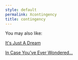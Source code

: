 ```yaml
---
style: default
permalink: Xcontingency
title: contingency
---
```

You may also like:

[It's Just A Dream](http://scp-wiki.net/it-s-just-a-dream)

[In Case You've Ever Wondered...](http://scp-wiki.net/theysayshelooksjustlikeo5-8)
